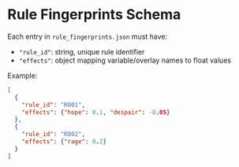 # Rule Fingerprints Schema

Each entry in `rule_fingerprints.json` must have:
- `"rule_id"`: string, unique rule identifier
- `"effects"`: object mapping variable/overlay names to float values

Example:
```json
[
  {
    "rule_id": "R001",
    "effects": {"hope": 0.1, "despair": -0.05}
  },
  {
    "rule_id": "R002",
    "effects": {"rage": 0.2}
  }
]
```
